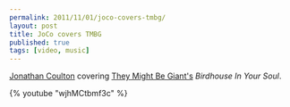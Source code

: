 ```yaml
---
permalink: 2011/11/01/joco-covers-tmbg/
layout: post
title: JoCo covers TMBG
published: true
tags: [video, music]
---
```


[Jonathan Coulton](http://www.jonathancoulton.com/) covering [They Might Be Giant's](http://www.theymightbegiants.com/) _Birdhouse In Your Soul_.

{% youtube "wjhMCtbmf3c" %}
